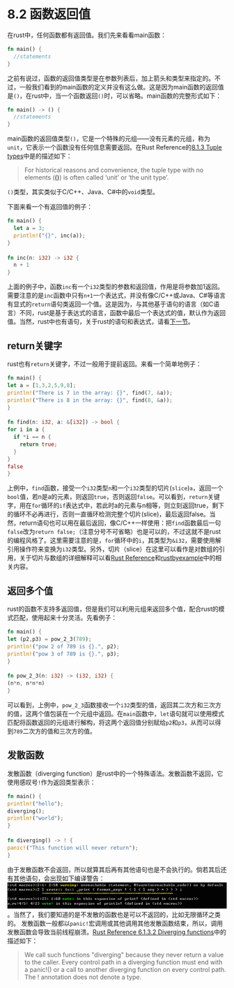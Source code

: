 # 8.2 函数返回值
  在rust中，任何函数都有返回值。我们先来看看main函数：
  ```rust
  fn main() {
    //statements
  }
  ```
  之前有说过，函数的返回值类型是在参数列表后，加上箭头和类型来指定的。不过，一般我们看到的main函数的定义并没有这么做。这是因为main函数的返回值是`()`，在rust中，当一个函数返回`()`时，可以省略。main函数的完整形式如下：
  ```rust
  fn main() -> () {
    //statements
  }
  ```
  main函数的返回值类型`()`，它是一个特殊的元组——没有元素的元组，称为`unit`，它表示一个函数没有任何信息需要返回。在Rust Reference的[8.1.3 Tuple types](https://doc.rust-lang.org/reference.html#tuple-types)中是的描述如下：
  > For historical reasons and convenience, the tuple type with no elements (__()__) is often called ‘unit’ or ‘the unit type’.

  `()`类型，其实类似于C/C++、Java、C#中的`void`类型。

  下面来看一个有返回值的例子：
  ```rust
  fn main() {
    let a = 3;
    println!("{}", inc(a));
  }

  fn inc(n: i32) -> i32 {
    n + 1
  }
  ```
  上面的例子中，函数`inc`有一个`i32`类型的参数和返回值，作用是将参数加1返回。需要注意的是`inc`函数中只有`n+1`一个表达式，并没有像C/C++或Java、C#等语言有显式的`return`语句类返回一个值。这是因为，与其他基于语句的语言（如C语言）不同，rust是基于表达式的语言，函数中最后一个表达式的值，默认作为返回值。当然，rust中也有语句，关于rust的语句和表达式，请看[下一节](08-03-statement_expression.md)。

## return关键字
  rust也有`return`关键字，不过一般用于提前返回。来看一个简单地例子：
  ```rust
fn main() {
  let a = [1,3,2,5,9,8];
  println!("There is 7 in the array: {}", find(7, &a));
  println!("There is 8 in the array: {}", find(8, &a));
}

fn find(n: i32, a: &[i32]) -> bool {
  for i in a {
    if *i == n {
      return true;
    }
  }
  false
}
  ```
  上例中，`find`函数，接受一个`i32`类型`n`和一个`i32`类型的切片(`slice`)`a`，返回一个`bool`值，若n是a的元素，则返回`true`，否则返回`false`。可以看到，`return`关键字，用在`for`循环的`if`表达式中，若此时a的元素与n相等，则立刻返回true，剩下的循环不必再进行，否则一直循环检测完整个切片(slice)，最后返回false。当然，return语句也可以用在最后返回，像C/C++一样使用：把`find`函数最后一句`false`改为`return false;`（注意分号不可省略）也是可以的，不过这就不是rust的编程风格了。这里需要注意的是，`for`循环中的`i`，其类型为`&i32`，需要使用解引用操作符来变换为`i32`类型。另外，切片（slice）在这里可以看作是对数组的引用，关于切片与数组的详细解释可以看[Rust Reference](https://doc.rust-lang.org/reference.html#array-and-slice-types)和[rustbyexample](http://rustbyexample.com/primitives/array.html)中的相关内容。

## 返回多个值
  rust的函数不支持多返回值，但是我们可以利用元组来返回多个值，配合rust的模式匹配，使用起来十分灵活。先看例子：
  ```rust
fn main() {
  let (p2,p3) = pow_2_3(789);
  println!("pow 2 of 789 is {}.", p2);
  println!("pow 3 of 789 is {}.", p3);
}

fn pow_2_3(n: i32) -> (i32, i32) {
  (n*n, n*n*n)
}
  ```
  可以看到，上例中，`pow_2_3`函数接收一个`i32`类型的值，返回其二次方和三次方的值，这两个值包装在一个元组中返回。在`main`函数中，`let`语句就可以使用模式匹配将函数返回的元组进行解构，将这两个返回值分别赋给`p2`和`p3`，从而可以得到`789`二次方的值和三次方的值。

## 发散函数
  发散函数（diverging function）是rust中的一个特殊语法。发散函数不返回，它使用感叹号`!`作为返回类型表示：
  ```rust
fn main() {
  println!("hello");
  diverging();
  println!("world");
}

fn diverging() -> ! {
  panic!("This function will never return");
}
  ```
  由于发散函数不会返回，所以就算其后再有其他语句也是不会执行的。倘若其后还有其他语句，会出现如下编译警告：![error](../image/08-02-img1.png)。当然了，我们要知道的是不发散的函数也是可以不返回的，比如无限循环之类的。
  发散函数一般都以`panic!`宏调用或其他调用其他发散函数结束，所以，调用发散函数会导致当前线程崩溃。[Rust Reference 6.1.3.2 Diverging functions][ref]中的描述如下：
  > We call such functions "diverging" because they never return a value to the caller. Every control path in a diverging function must end with a panic!() or a call to another diverging function on every control path. The ! annotation does not denote a type.

  [ref]:http://doc.rust-lang.org/reference.html#diverging-functions
